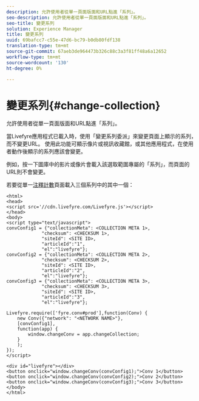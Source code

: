 ```yaml
---
description: 允許使用者從單一頁面版面和URL點進「系列」。
seo-description: 允許使用者從單一頁面版面和URL點進「系列」。
seo-title: 變更系列
solution: Experience Manager
title: 變更系列
uuid: 69bafcc7-c55e-47d6-bc79-b0db80fdf138
translation-type: tm+mt
source-git-commit: 67aeb3de964473b326c88c3a3f81ff48a6a12652
workflow-type: tm+mt
source-wordcount: '130'
ht-degree: 0%

---
```



# 變更系列{#change-collection}

允許使用者從單一頁面版面和URL點進「系列」。

當Livefyre應用程式已載入時，使用「變更系列委派」來變更頁面上顯示的系列，而不變更URL。 使用此功能可顯示像片或視訊收藏館，或其他應用程式，在使用者動作後顯示的系列應該會變更。

例如，按一下圖庫中的影片或像片會載入該選取範圍專屬的「系列」，而頁面的URL則不會變更。

若要從單一[注釋計數](/help/implementation/c-advanced-topics/t-display-comment-count.md)頁面載入三個系列中的其中一個：

```
<html> 
<head> 
<script src='//cdn.livefyre.com/Livefyre.js'></script> 
</head> 
<body> 
<script type="text/javascript"> 
convConfig1 = {"collectionMeta": <COLLECTION META 1>, 
             "checksum": <CHECKSUM 1>, 
             "siteId": <SITE ID>, 
             "articleId":"1", 
             "el":"livefyre"}; 
convConfig2 = {"collectionMeta": <COLLECTION META 2>, 
             "checksum": <CHECKSUM 2>, 
             "siteId": <SITE ID>, 
             "articleId":"2", 
             "el":"livefyre"}; 
convConfig3 = {"collectionMeta": <COLLECTION META 3>, 
             "checksum": <CHECKSUM 3>, 
             "siteId": <SITE ID>, 
             "articleId":"3", 
             "el":"livefyre"}; 
  
Livefyre.require(['fyre.conv#prod'],function(Conv) { 
    new Conv({"network": "<NETWORK NAME>"}, 
    [convConfig1], 
    function(app) {  
        window.changeConv = app.changeCollection; 
    } 
    ); 
}); 
</script> 
  
<div id="livefyre"></div> 
<button onclick="window.changeConv(convConfig1);">Conv 1</button> 
<button onclick="window.changeConv(convConfig2);">Conv 2</button> 
<button onclick="window.changeConv(convConfig3);">Conv 3</button> 
</body> 
</html>
```

